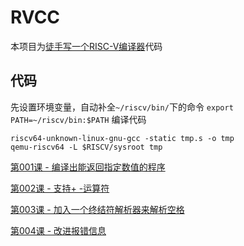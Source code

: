 # RVCC
本项目为[徒手写一个RISC-V编译器](https://www.bilibili.com/video/BV1gY4y1E7Ue)代码

## 代码
先设置环境变量，自动补全`~/riscv/bin/`下的命令
`export PATH=~/riscv/bin:$PATH`
编译代码
```
riscv64-unknown-linux-gnu-gcc -static tmp.s -o tmp
qemu-riscv64 -L $RISCV/sysroot tmp
```
[第001课 - 编译出能返回指定数值的程序](src/001-main.c)

[第002课 - 支持+ -运算符](src/002-main.c)

[第003课 - 加入一个终结符解析器来解析空格](src/003-main.c)

[第004课 - 改进报错信息](src/004-main.c)